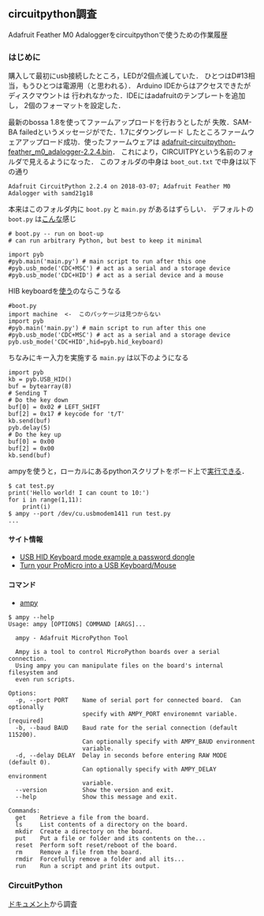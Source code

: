 ## circuitpython調査
Adafruit Feather M0 Adaloggerをcircuitpythonで使うための作業履歴

### はじめに
購入して最初にusb接続したところ，LEDが2個点滅していた．
ひとつはD#13相当，もうひとつは電源用（と思われる）．
Arduino IDEからはアクセスできたがディスクマウントは
行われなかった．IDEにはadafruitのテンプレートを追加し，
2個のフォーマットを設定した．

最新のbossa 1.8を使ってファームアップロードを行おうとしたが
失敗．SAM-BA failedというメッセージがでた．1.7にダウングレード
したところファームウェアアップロード成功．使ったファームウェアは
[adafruit-circuitpython-feather_m0_adalogger-2.2.4.bin](https://github.com/adafruit/circuitpython/releases/tag/2.2.4)．
これにより，CIRCUITPYという名前のフォルダで見えるようになった．
このフォルダの中身は
`boot_out.txt` で中身は以下の通り
```
Adafruit CircuitPython 2.2.4 on 2018-03-07; Adafruit Feather M0 Adalogger with samd21g18
```
本来はこのフォルダ内に `boot.py` と `main.py` があるはずらしい．
デフォルトの `boot.py` は[こんな](http://micropython.org/resources/fresh-pyboard/boot.py)感じ
```
# boot.py -- run on boot-up
# can run arbitrary Python, but best to keep it minimal

import pyb
#pyb.main('main.py') # main script to run after this one
#pyb.usb_mode('CDC+MSC') # act as a serial and a storage device
#pyb.usb_mode('CDC+HID') # act as a serial device and a mouse
```
HIB keyboardを[使う](http://wiki.micropython.org/USB-HID-Keyboard-mode-example-a-password-dongle)のならこうなる
```
#boot.py
import machine  <-  このパッケージは見つからない
import pyb
#pyb.main('main.py') # main script to run after this one
#pyb.usb_mode('CDC+MSC') # act as a serial and a storage device
pyb.usb_mode('CDC+HID',hid=pyb.hid_keyboard)
```

ちなみにキー入力を実施する `main.py` は以下のようになる
```
import pyb
kb = pyb.USB_HID()
buf = bytearray(8)
# Sending T
# Do the key down
buf[0] = 0x02 # LEFT_SHIFT
buf[2] = 0x17 # keycode for 't/T'
kb.send(buf)
pyb.delay(5)
# Do the key up
buf[0] = 0x00
buf[2] = 0x00
kb.send(buf)
```

ampyを使うと，ローカルにあるpythonスクリプトをボード上で[実行できる](https://learn.adafruit.com/micropython-basics-load-files-and-run-code/run-code)．
```
$ cat test.py
print('Hello world! I can count to 10:')
for i in range(1,11):
    print(i)
$ ampy --port /dev/cu.usbmodem1411 run test.py
...
```

#### サイト情報
* [USB HID Keyboard mode example a password dongle](http://wiki.micropython.org/USB-HID-Keyboard-mode-example-a-password-dongle)
* [Turn your ProMicro into a USB Keyboard/Mouse](https://www.sparkfun.com/tutorials/337)


#### コマンド
* [ampy](https://github.com/adafruit/ampy)

```
$ ampy --help
Usage: ampy [OPTIONS] COMMAND [ARGS]...

  ampy - Adafruit MicroPython Tool

  Ampy is a tool to control MicroPython boards over a serial connection.
  Using ampy you can manipulate files on the board's internal filesystem and
  even run scripts.

Options:
  -p, --port PORT    Name of serial port for connected board.  Can optionally
                     specify with AMPY_PORT environemnt variable.  [required]
  -b, --baud BAUD    Baud rate for the serial connection (default 115200).
                     Can optionally specify with AMPY_BAUD environment
                     variable.
  -d, --delay DELAY  Delay in seconds before entering RAW MODE (default 0).
                     Can optionally specify with AMPY_DELAY environment
                     variable.
  --version          Show the version and exit.
  --help             Show this message and exit.

Commands:
  get    Retrieve a file from the board.
  ls     List contents of a directory on the board.
  mkdir  Create a directory on the board.
  put    Put a file or folder and its contents on the...
  reset  Perform soft reset/reboot of the board.
  rm     Remove a file from the board.
  rmdir  Forcefully remove a folder and all its...
  run    Run a script and print its output.
```

### CircuitPython
[ドキュメント](https://circuitpython.readthedocs.io/en/2.x/docs/index.html#)から調査